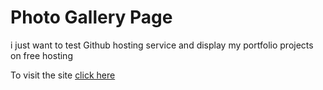 # Photo Gallery Page

<p>i just want to test Github hosting service and display my portfolio projects on free hosting</p>
To visit the site <a href="https://hosamsam.github.io/GitTest" target="_blank">click here</a>
